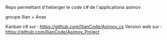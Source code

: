 Repo permettant d'heberger le code c# de l'applicationa asimov

groupe Ilian + Anas 

Kanban c# sur : https://github.com/IlianCode/Asimov_cs
Version web sur : https://github.com/IlianCode/Asimov_Project

